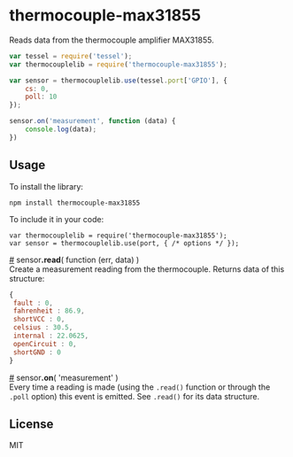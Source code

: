 # thermocouple-max31855

Reads data from the thermocouple amplifier MAX31855. 

```js
var tessel = require('tessel');
var thermocouplelib = require('thermocouple-max31855');

var sensor = thermocouplelib.use(tessel.port['GPIO'], {
	cs: 0,
	poll: 10
});

sensor.on('measurement', function (data) {
	console.log(data);
})
```

## Usage

To install the library:

```
npm install thermocouple-max31855
```

To include it in your code:

```
var thermocouplelib = require('thermocouple-max31855');
var sensor = thermocouplelib.use(port, { /* options */ });
```

&#x20;<a href="#api-sensor-read-function-err-data" name="api-sensor-read-function-err-data">#</a> sensor<b>.read</b>( function (err, data) )  
Create a measurement reading from the thermocouple. Returns data of this structure:

```js
{
 fault : 0,
 fahrenheit : 86.9,
 shortVCC : 0,
 celsius : 30.5,
 internal : 22.0625,
 openCircuit : 0,
 shortGND : 0
}
```

&#x20;<a href="#api-sensor-on-measurement" name="api-sensor-on-measurement">#</a> sensor<b>.on</b>( 'measurement' )  
Every time a reading is made (using the `.read()` function or through the `.poll` option) this event is emitted. See `.read()` for its data structure.

## License

MIT
